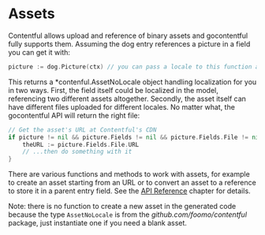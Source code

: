 # Assets

Contentful allows upload and reference of binary assets and gocontentful fully supports them.
Assuming the dog entry references a picture in a field you can get it with:

```go
picture := dog.Picture(ctx) // you can pass a locale to this function as usual
```

This returns a \*contenful.AssetNoLocale object handling localization for you in two ways.
First, the field itself could be localized in the model, referencing two different assets altogether.
Secondly, the asset itself can have different files uploaded for different locales.
No matter what, the gocontentful API will return the right file:

```go
// Get the asset's URL at Contentful's CDN
if picture != nil && picture.Fields != nil && picture.Fields.File != nil {
    theURL := picture.Fields.File.URL
    // ...then do something with it
}
```

There are various functions and methods to work with assets, for example to create an asset
starting from an URL or to convert an asset to a reference to store it in a parent entry
field. See the [API Reference](./api-reference) chapter for details.

Note: there is no function to create a new asset in the generated code because the type `AssetNoLocale`
is from the _github.com/foomo/contentful_ package, just instantiate one if you need a blank asset.

